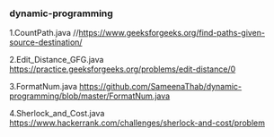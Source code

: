 ### dynamic-programming
1.CountPath.java
//https://www.geeksforgeeks.org/find-paths-given-source-destination/

2.Edit_Distance_GFG.java
https://practice.geeksforgeeks.org/problems/edit-distance/0

3.FormatNum.java
https://github.com/SameenaThab/dynamic-programming/blob/master/FormatNum.java

4.Sherlock_and_Cost.java
https://www.hackerrank.com/challenges/sherlock-and-cost/problem
